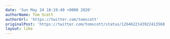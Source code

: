 ```yaml
---
date: 'Sun May 24 18:19:49 +0000 2020'
authorName: Tom Scott
authorUrl: 'https://twitter.com/tomscott'
originalPost: 'https://twitter.com/tomscott/status/1264622143922413568'
layout: like
---
```

